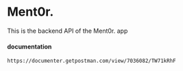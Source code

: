 # Ment0r.
This is the backend API of the Ment0r. app

#### documentation
`https://documenter.getpostman.com/view/7036082/TW71kRhF`
